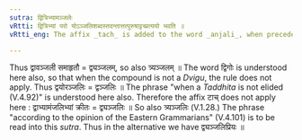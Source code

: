 ```yaml
---
sutra: द्वित्रिभ्यामञ्जलेः
vRtti: द्वित्रिभ्यां परो योऽञ्जलिशब्दस्तदन्तात्तत्पुरुषाट्टच्प्रत्ययो भवति ॥
vRtti_eng: The affix _tach_ is added to the word _anjali_, when preceded by _dvi_ or _tri_, in & _Dvigu_ _Tatpurusha_ compound.

---
```

Thus द्वावञ्जली समाहृतौ = द्व्यञ्जलम्, so also त्र्यञ्जलम् ॥ The word द्विगोः is understood here also, so that when the compound is not a _Dvigu_, the rule does not apply. Thus द्वयोरञ्जलिः = द्वञ्जलिः ॥ The phrase "when a _Taddhita_ is not elided (V.4.92)" is understood here also. Therefore the affix टाच् does not apply here : द्वाभ्यामंजलिभ्यां क्रीतः = द्व्यञ्जलिः ॥ So also त्र्यञ्जलिः (V.1.28.) The phrase "according to the opinion of the Eastern Grammarians" (V.4.101) is to be read into this _sutra_. Thus in the alternative we have द्व्यञ्जलिप्रियः ॥